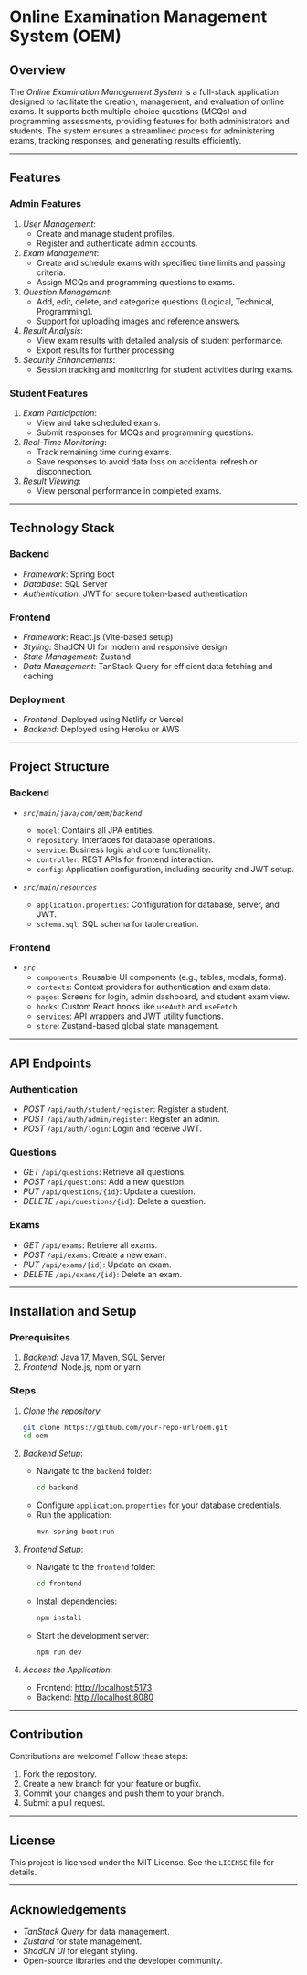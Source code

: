 # Online Examination Management System (OEM)

## Overview
The *Online Examination Management System* is a full-stack application designed to facilitate the creation, management, and evaluation of online exams. It supports both multiple-choice questions (MCQs) and programming assessments, providing features for both administrators and students. The system ensures a streamlined process for administering exams, tracking responses, and generating results efficiently.

---

## Features

### Admin Features
1. *User Management*:
   - Create and manage student profiles.
   - Register and authenticate admin accounts.
2. *Exam Management*:
   - Create and schedule exams with specified time limits and passing criteria.
   - Assign MCQs and programming questions to exams.
3. *Question Management*:
   - Add, edit, delete, and categorize questions (Logical, Technical, Programming).
   - Support for uploading images and reference answers.
4. *Result Analysis*:
   - View exam results with detailed analysis of student performance.
   - Export results for further processing.
5. *Security Enhancements*:
   - Session tracking and monitoring for student activities during exams.

### Student Features
1. *Exam Participation*:
   - View and take scheduled exams.
   - Submit responses for MCQs and programming questions.
2. *Real-Time Monitoring*:
   - Track remaining time during exams.
   - Save responses to avoid data loss on accidental refresh or disconnection.
3. *Result Viewing*:
   - View personal performance in completed exams.

---

## Technology Stack

### Backend
- *Framework*: Spring Boot
- *Database*: SQL Server
- *Authentication*: JWT for secure token-based authentication

### Frontend
- *Framework*: React.js (Vite-based setup)
- *Styling*: ShadCN UI for modern and responsive design
- *State Management*: Zustand
- *Data Management*: TanStack Query for efficient data fetching and caching

### Deployment
- *Frontend*: Deployed using Netlify or Vercel
- *Backend*: Deployed using Heroku or AWS

---

## Project Structure

### Backend
- *`src/main/java/com/oem/backend`*
  - `model`: Contains all JPA entities.
  - `repository`: Interfaces for database operations.
  - `service`: Business logic and core functionality.
  - `controller`: REST APIs for frontend interaction.
  - `config`: Application configuration, including security and JWT setup.

- *`src/main/resources`*
  - `application.properties`: Configuration for database, server, and JWT.
  - `schema.sql`: SQL schema for table creation.

### Frontend
- *`src`*
  - `components`: Reusable UI components (e.g., tables, modals, forms).
  - `contexts`: Context providers for authentication and exam data.
  - `pages`: Screens for login, admin dashboard, and student exam view.
  - `hooks`: Custom React hooks like `useAuth` and `useFetch`.
  - `services`: API wrappers and JWT utility functions.
  - `store`: Zustand-based global state management.

---

## API Endpoints

### Authentication
- *POST* `/api/auth/student/register`: Register a student.
- *POST* `/api/auth/admin/register`: Register an admin.
- *POST* `/api/auth/login`: Login and receive JWT.

### Questions
- *GET* `/api/questions`: Retrieve all questions.
- *POST* `/api/questions`: Add a new question.
- *PUT* `/api/questions/{id}`: Update a question.
- *DELETE* `/api/questions/{id}`: Delete a question.

### Exams
- *GET* `/api/exams`: Retrieve all exams.
- *POST* `/api/exams`: Create a new exam.
- *PUT* `/api/exams/{id}`: Update an exam.
- *DELETE* `/api/exams/{id}`: Delete an exam.

---

## Installation and Setup

### Prerequisites
1. *Backend*: Java 17, Maven, SQL Server
2. *Frontend*: Node.js, npm or yarn

### Steps
1. *Clone the repository*:
   ```bash
   git clone https://github.com/your-repo-url/oem.git
   cd oem
   ```

2. *Backend Setup*:
   - Navigate to the `backend` folder:
     ```bash
     cd backend
     ```
   - Configure `application.properties` for your database credentials.
   - Run the application:
     ```bash
     mvn spring-boot:run
     ```

3. *Frontend Setup*:
   - Navigate to the `frontend` folder:
     ```bash
     cd frontend
     ```
   - Install dependencies:
     ```bash
     npm install
     ```
   - Start the development server:
     ```bash
     npm run dev
     ```

4. *Access the Application*:
   - Frontend: [http://localhost:5173](http://localhost:5173)
   - Backend: [http://localhost:8080](http://localhost:8080)

---

## Contribution

Contributions are welcome! Follow these steps:
1. Fork the repository.
2. Create a new branch for your feature or bugfix.
3. Commit your changes and push them to your branch.
4. Submit a pull request.

---

## License

This project is licensed under the MIT License. See the `LICENSE` file for details.

---

## Acknowledgements
- *TanStack Query* for data management.
- *Zustand* for state management.
- *ShadCN UI* for elegant styling.
- Open-source libraries and the developer community.

